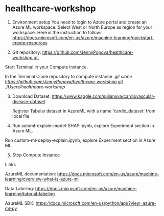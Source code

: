 # healthcare-workshop

1. Environment setup
You need to login to Azure portal and create an Azure ML workspace. Select West or North Europe as region for your workspace. 
Here is the instruction to follow: https://docs.microsoft.com/en-us/azure/machine-learning/quickstart-create-resources

2. Git repository: https://github.com/JennyPopova/healthcare-workshop.git  

Start Terminal in your Compute Instance.

In the Terminal Clone repository to compute instance:  _git clone https://github.com/JennyPopova/healthcare-workshop.git ./Users/healthcare-workshop_

3. Download Dataset:  https://www.kaggle.com/sulianova/cardiovascular-disease-dataset
   
   Register Tabular dataset in AzureML with a name 'cardio_dataset' from local file

4. Run automl-explain-model-SHAP.ipynb, explore Experiment section in Azure ML.

  Run custom-ml-deploy-explain.ipynb, explore Experiment section in Azure ML
  
5. Stop Compute Instance

Links

AzureML documentation: https://docs.microsoft.com/en-us/azure/machine-learning/overview-what-is-azure-ml

Data Labeling: https://docs.microsoft.com/en-us/azure/machine-learning/tutorial-labeling

AzureML SDK: https://docs.microsoft.com/en-us/python/api/?view=azure-ml-py

<br />  

